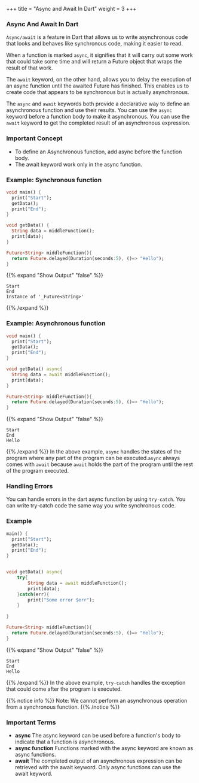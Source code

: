 +++
title = "Async and Await In Dart"
weight = 3 
+++

### Async And Await In Dart

`Async/await` is a feature in Dart that allows us to write asynchronous code that looks and behaves like synchronous code, making it easier to read.

When a function is marked `async`, it signifies that it will carry out some work that could take some time and will return a Future object that wraps the result of that work.

The `await` keyword, on the other hand, allows you to delay the execution of an async function until the awaited Future has finished. This enables us to create code that appears to be synchronous but is actually asynchronous.

The `async` and `await` keywords both provide a declarative way to define an asynchronous function and use their results. You can use the `async` keyword before a function body to make it asynchronous. You can use the `await` keyword to get the completed result of an asynchronous expression.

### Important Concept

- To define an Asynchronous function, add async before the function body.
- The await keyword work only in the async function.

### Example: Synchronous function

```dart
void main() {
  print("Start");
  getData();
  print("End");
}

void getData() {
  String data = middleFunction();
  print(data);
}

Future<String> middleFunction(){
  return Future.delayed(Duration(seconds:5), ()=> "Hello");
}
```

{{% expand "Show Output" "false" %}}

````plaintext
Start
End
Instance of '_Future<String>'
````

{{% /expand %}}

### Example: Asynchronous function

```dart
void main() {
  print("Start");
  getData();
  print("End");
}

void getData() async{
  String data = await middleFunction();
  print(data);
}

Future<String> middleFunction(){
  return Future.delayed(Duration(seconds:5), ()=> "Hello");
}
```

{{% expand "Show Output" "false" %}}

````plaintext
Start
End
Hello
````

{{% /expand %}}
In the above example, `async` handles the states of the program where any part of the program can be executed.`async` always comes with `await` because `await` holds the part of the program until the rest of the program executed.

### Handling Errors

You can handle errors in the dart async function by using `try-catch`. You can write try-catch code the same way you write synchronous code.

### Example

```dart
main() {
  print("Start");
  getData();
  print("End");
}


void getData() async{
    try{
        String data = await middleFunction();
        print(data);
    }catch(err){
        print("Some error $err");
    }
 
}

Future<String> middleFunction(){
  return Future.delayed(Duration(seconds:5), ()=> "Hello");
}
```

{{% expand "Show Output" "false" %}}

````plaintext
Start
End
Hello
````

{{% /expand %}}
In the above example, `try-catch` handles the exception that could come after the program is executed.

{{% notice info %}}
Note: We cannot perform an asynchronous operation from a synchronous function.
{{% /notice %}}

### Important Terms

- **async** The async keyword can be used before a function's body to indicate that a function is asynchronous.
- **async function** Functions marked with the async keyword are known as async functions.
- **await** The completed output of an asynchronous expression can be retrieved with the await keyword. Only async functions can use the await keyword.

